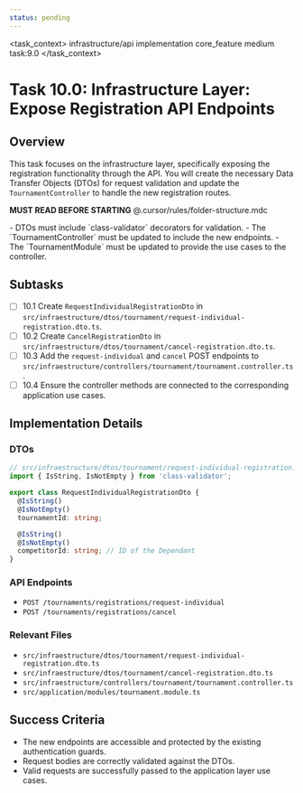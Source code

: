 ```yaml
---
status: pending
---
```


<task_context>
<domain>infrastructure/api</domain>
<type>implementation</type>
<scope>core_feature</scope>
<complexity>medium</complexity>
<dependencies>task:9.0</dependencies>
</task_context>

# Task 10.0: Infrastructure Layer: Expose Registration API Endpoints

## Overview

This task focuses on the infrastructure layer, specifically exposing the registration functionality through the API. You will create the necessary Data Transfer Objects (DTOs) for request validation and update the `TournamentController` to handle the new registration routes.

<import>**MUST READ BEFORE STARTING** @.cursor/rules/folder-structure.mdc</import>

<requirements>
- DTOs must include `class-validator` decorators for validation.
- The `TournamentController` must be updated to include the new endpoints.
- The `TournamentModule` must be updated to provide the use cases to the controller.
</requirements>

## Subtasks

- [ ] 10.1 Create `RequestIndividualRegistrationDto` in `src/infraestructure/dtos/tournament/request-individual-registration.dto.ts`.
- [ ] 10.2 Create `CancelRegistrationDto` in `src/infraestructure/dtos/tournament/cancel-registration.dto.ts`.
- [ ] 10.3 Add the `request-individual` and `cancel` POST endpoints to `src/infraestructure/controllers/tournament/tournament.controller.ts`.
- [ ] 10.4 Ensure the controller methods are connected to the corresponding application use cases.

## Implementation Details

### DTOs

```typescript
// src/infraestructure/dtos/tournament/request-individual-registration.dto.ts
import { IsString, IsNotEmpty } from 'class-validator';

export class RequestIndividualRegistrationDto {
  @IsString()
  @IsNotEmpty()
  tournamentId: string;

  @IsString()
  @IsNotEmpty()
  competitorId: string; // ID of the Dependant
}
```

### API Endpoints

-   `POST /tournaments/registrations/request-individual`
-   `POST /tournaments/registrations/cancel`

### Relevant Files

- `src/infraestructure/dtos/tournament/request-individual-registration.dto.ts`
- `src/infraestructure/dtos/tournament/cancel-registration.dto.ts`
- `src/infraestructure/controllers/tournament/tournament.controller.ts`
- `src/application/modules/tournament.module.ts`

## Success Criteria

- The new endpoints are accessible and protected by the existing authentication guards.
- Request bodies are correctly validated against the DTOs.
- Valid requests are successfully passed to the application layer use cases.
